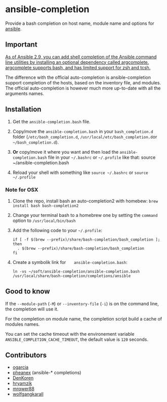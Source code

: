 

# ansible-completion


Provide a bash completion on host name, module name and options for [ansible](https://github.com/ansible/ansible "ansible git repository").

## Important
[As of Ansible 2.9, you can add shell completion of the Ansible command line utilities by installing an optional dependency called argcomplete. argcomplete supports bash, and has limited support for zsh and tcsh.](https://docs.ansible.com/ansible/devel/installation_guide/intro_installation.html#shell-completion)

The difference with the official auto-completion is ansible-completion support completion of the hosts, based on the inventory file, and modules.
The official auto-completion is however much more up-to-date with all the arguments names.

## Installation

 1. Get the `ansible-completion.bash` file.

 2. Copy/move the `ansible-completion.bash` in your `bash_completion.d`
    folder (`/etc/bash_completion.d`, `/usr/local/etc/bash_completion.d`or `~/bash_completion.d`).

 3. **Or** copy/move it where you want and then load the `ansible-completion.bash` file in your `~/.bashrc` or `~/.profile` like that: 
 		source ~/ansible-completion.bash

 4. Reload your shell with something like `source ~/.bashrc` or `source ~/.profile`

### Note for OSX

1. Clone the repo, install bash an auto-completion2 with homebew: ```brew install bash bash-completion2```
2. Change your terminal bash to a homebrew one by setting the ```command``` option to ```/usr/local/bin/bash```
3. Add the following code to your ```~/.profile```:

    ```
    if [ -f $(brew --prefix)/share/bash-completion/bash_completion ]; then
      . $(brew --prefix)/share/bash-completion/bash_completion
    fi
    ```
2. Create a symbolik link for ```	ansible-completion.bash```:

    ```
    ln -vs ~/soft/ansible-completion/ansible-completion.bash /usr/local/share/bash-completion/completions/ansible
    ```

## Good to know

If the `--module-path` (`-M`) or `--inventory-file` (`-i`) is on the command line, the completion will use it.

For the completion on module name, the completion script build a cache of modules names.

You can set the cache timeout with the environement variable `ANSIBLE_COMPLETION_CACHE_TIMEOUT`, the default value is `120` seconds.

## Contributors

- [ogarcia](https://github.com/ogarcia)
- [pheanex](https://github.com/pheanex) (ansible-* completions) 
- [DenKoren](https://github.com/DenKoren)
- [hryamzik](https://github.com/hryamzik) 
- [mrqwer88](https://github.com/mrqwer88)
- [wolfgangkarall](https://github.com/wolfgangkarall)

